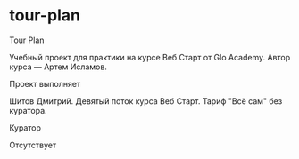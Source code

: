 # tour-plan

Tour Plan

Учебный проект для практики на курсе Веб Старт от Glo Academy. Автор курса — Артем Исламов.

Проект выполняет

Шитов Дмитрий. Девятый поток курса Веб Старт. Тариф "Всё сам" без куратора.

Куратор

Отсутствует
